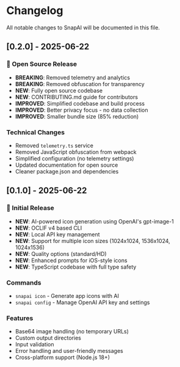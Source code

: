 # Changelog

All notable changes to SnapAI will be documented in this file.

## [0.2.0] - 2025-06-22

### 🎉 Open Source Release

- **BREAKING**: Removed telemetry and analytics
- **BREAKING**: Removed obfuscation for transparency
- **NEW**: Fully open source codebase
- **NEW**: CONTRIBUTING.md guide for contributors
- **IMPROVED**: Simplified codebase and build process
- **IMPROVED**: Better privacy focus - no data collection
- **IMPROVED**: Smaller bundle size (85% reduction)

### Technical Changes
- Removed `telemetry.ts` service
- Removed JavaScript obfuscation from webpack
- Simplified configuration (no telemetry settings)
- Updated documentation for open source
- Cleaner package.json and dependencies

## [0.1.0] - 2025-06-22

### 🚀 Initial Release

- **NEW**: AI-powered icon generation using OpenAI's gpt-image-1
- **NEW**: OCLIF v4 based CLI
- **NEW**: Local API key management
- **NEW**: Support for multiple icon sizes (1024x1024, 1536x1024, 1024x1536)
- **NEW**: Quality options (standard/HD)
- **NEW**: Enhanced prompts for iOS-style icons
- **NEW**: TypeScript codebase with full type safety

### Commands
- `snapai icon` - Generate app icons with AI
- `snapai config` - Manage OpenAI API key and settings

### Features
- Base64 image handling (no temporary URLs)
- Custom output directories
- Input validation
- Error handling and user-friendly messages
- Cross-platform support (Node.js 18+)